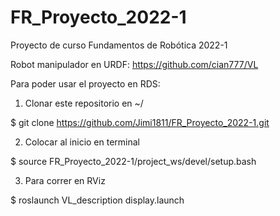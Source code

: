 # FR_Proyecto_2022-1
Proyecto de curso Fundamentos de Robótica 2022-1

Robot manipulador en URDF: https://github.com/cian777/VL

Para poder usar el proyecto en RDS: 

1. Clonar este repositorio en ~/

  $ git clone https://github.com/Jimi1811/FR_Proyecto_2022-1.git

2. Colocar al inicio en terminal 
  
  $ source FR_Proyecto_2022-1/project_ws/devel/setup.bash

3. Para correr en RViz

  $ roslaunch VL_description display.launch

